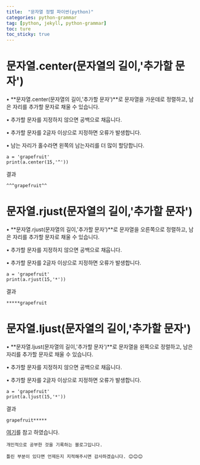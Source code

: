 ```yaml
---
title:  "문자열 정렬 파이썬(python)"
categories: python-grammar
tag: [python, jekyll, python-grammar]
toc: ture
toc_sticky: true
---
```

# 문자열.center(문자열의 길이,'추가할 문자')
• **문자열.center(문자열의 길이,'추가할 문자')**로 문자열을 가운데로 정렬하고, 남은 자리를 추가할 문자로 채울 수 있습니다.  


• 추가할 문자를 지정하지 않으면 공백으로 채웁니다.   


• 추가할 문자를 2글자 이상으로 지정하면 오류가 발생합니다.  


• 남는 자리가 홀수라면 왼쪽의 남는자리를 더 많이 할당합니다.
```
a = 'grapefruit'
print(a.center(15,'^'))
```
결과
```
^^^grapefruit^^
```

# 문자열.rjust(문자열의 길이,'추가할 문자')
• **문자열.rjust(문자열의 길이,'추가할 문자')**로 문자열을 오른쪽으로 정렬하고, 남은 자리를 추가할 문자로 채울 수 있습니다.  


• 추가할 문자를 지정하지 않으면 공백으로 채웁니다.   


• 추가할 문자를 2글자 이상으로 지정하면 오류가 발생합니다. 
```
a = 'grapefruit'
print(a.rjust(15,'*'))
```
결과
```
*****grapefruit
```
# 문자열.ljust(문자열의 길이,'추가할 문자')
• **문자열.ljust(문자열의 길이,'추가할 문자')**로 문자열을 왼쪽으로 정렬하고, 남은 자리를 추가할 문자로 채울 수 있습니다.  


• 추가할 문자를 지정하지 않으면 공백으로 채웁니다.   


• 추가할 문자를 2글자 이상으로 지정하면 오류가 발생합니다. 
```
a = 'grapefruit'
print(a.ljust(15,'*'))
```
결과
```
grapefruit*****
```

[여기](https://wikidocs.net/32919)를 참고 하였습니다.

```
개인적으로 공부한 것을 기록하는 블로그입니다. 

틀린 부분이 있다면 언제든지 지적해주시면 감사하겠습니다. 😊😊😊
```
